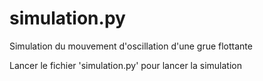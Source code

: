 # simulation.py
Simulation du mouvement d'oscillation d'une grue flottante

Lancer le fichier 'simulation.py' pour lancer la simulation
